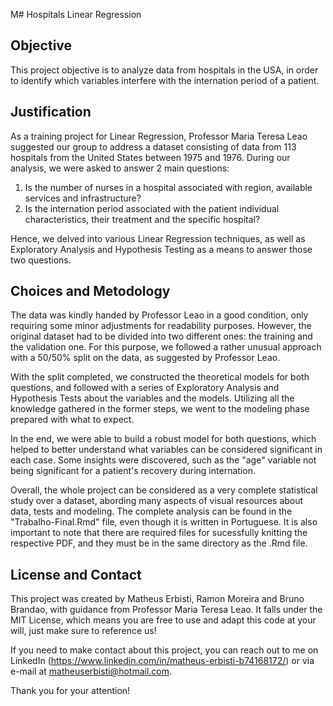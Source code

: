 M# Hospitals Linear Regression

## Objective

This project objective is to analyze data from hospitals in the USA, in order to identify which variables interfere with the internation period of a patient.


## Justification

As a training project for Linear Regression, Professor Maria Teresa Leao suggested our group to address a dataset consisting of data from 113 hospitals from the United States between 1975 and 1976. During our analysis, we were asked to answer 2 main questions:

1. Is the number of nurses in a hospital associated with region, available services and infrastructure?
2. Is the internation period associated with the patient individual characteristics, their treatment and the specific hospital?

Hence, we delved into various Linear Regression techniques, as well as Exploratory Analysis and Hypothesis Testing as a means to answer those two questions.


## Choices and Metodology

The data was kindly handed by Professor Leao in a good condition, only requiring some minor adjustments for readability purposes. However, the original dataset had to be divided into two different ones: the training and the validation one. For this purpose, we followed a rather unusual approach with a 50/50% split on the data, as suggested by Professor Leao.

With the split completed, we constructed the theoretical models for both questions, and followed with a series of Exploratory Analysis and Hypothesis Tests about the variables and the models. Utilizing all the knowledge gathered in the former steps, we went to the modeling phase prepared with what to expect.

In the end, we were able to build a robust model for both questions, which helped to better understand what variables can be considered significant in each case. Some insights were discovered, such as the "age" variable not being significant for a patient's recovery during internation. 

Overall, the whole project can be considered as a very complete statistical study over a dataset, abording many aspects of visual resources about data, tests and modeling. The complete analysis can be found in the "Trabalho-Final.Rmd" file, even though it is written in Portuguese. It is also important to note that there are required files for sucessfully knitting the respective PDF, and they must be in the same directory as the .Rmd file.


## License and Contact

This project was created by Matheus Erbisti, Ramon Moreira and Bruno Brandao, with guidance from Professor Maria Teresa Leao. It falls under the MIT License, which means you are free to use and adapt this code at your will, just make sure to reference us!

If you need to make contact about this project, you can reach out to me on LinkedIn (https://www.linkedin.com/in/matheus-erbisti-b74168172/) or via e-mail at matheuserbisti@hotmail.com.


Thank you for your attention!

